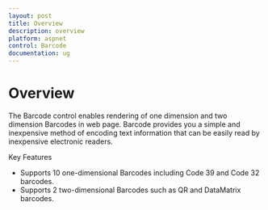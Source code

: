 ```yaml
---
layout: post
title: Overview
description: overview
platform: aspnet
control: Barcode
documentation: ug
---
```


# Overview

The Barcode control enables rendering of one dimension and two dimension Barcodes in web page. Barcode provides you a simple and inexpensive method of encoding text information that can be easily read by inexpensive electronic readers.

 Key Features

* Supports 10 one-dimensional Barcodes including Code 39 and Code 32 barcodes.
* Supports 2 two-dimensional Barcodes such as QR and DataMatrix barcodes.
